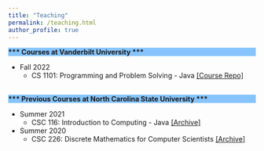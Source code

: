 ```yaml
---
title: "Teaching"
permalink: /teaching.html
author_profile: true
---
```


<div style="background-color: #87C4FD"><b>*** Courses at Vanderbilt University ***</b></div>

- Fall 2022 
  - CS 1101: Programming and Problem Solving - Java [[Course Repo]](https://github.com/ginaBai/Fall22-CS1101-ProgrammingAndProblemSolving-Java)

<br>
<div style="background-color: #87C4FD"><b>*** Previous Courses at North Carolina State University ***</b></div>

- Summer 2021
  - CSC 116: Introduction to Computing - Java [[Archive]](https://github.com/ginaBai/Summer21-CSC116-IntroToComputing-Java)
- Summer 2020
  - CSC 226: Discrete Mathematics for Computer Scientists [[Archive]](https://github.com/ginaBai/Summer20-CSC226-DiscreteMathematics)